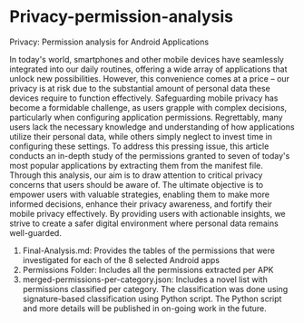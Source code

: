 # Privacy-permission-analysis
Privacy: Permission analysis for Android Applications

In today's world, smartphones and other mobile devices have seamlessly integrated into our daily routines, offering a wide array of applications that unlock new possibilities. However, this convenience comes at a price – our privacy is at risk due to the substantial amount of personal data these devices require to function effectively. Safeguarding mobile privacy has become a formidable challenge, as users grapple with complex decisions, particularly when configuring application permissions. Regrettably, many users lack the necessary knowledge and understanding of how applications utilize their personal data, while others simply neglect to invest time in configuring these settings. To address this pressing issue, this article conducts an in-depth study of the permissions granted to seven of today's most popular applications by extracting them from the manifest file. Through this analysis, our aim is to draw attention to critical privacy concerns that users should be aware of. The ultimate objective is to empower users with valuable strategies, enabling them to make more informed decisions, enhance their privacy awareness, and fortify their mobile privacy effectively. By providing users with actionable insights, we strive to create a safer digital environment where personal data remains well-guarded.

1. Final-Analysis.md: Provides the tables of the permissions that were investigated for each of the 8 selected Android apps
2. Permissions Folder: Includes all the permissions extracted per APK
3. merged-permissions-per-category.json: Includes a novel list with permissions classified per category. The classification was done using signature-based classification using Python script. The Python script and more details will be published in on-going work in the future.
